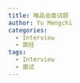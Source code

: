 ```yaml
---
title: 唯品会面试题
author: Yu Mengchi
categories:
  - Interview 
  - 面经
tags:
  - Interview
  - 面试
---
```


